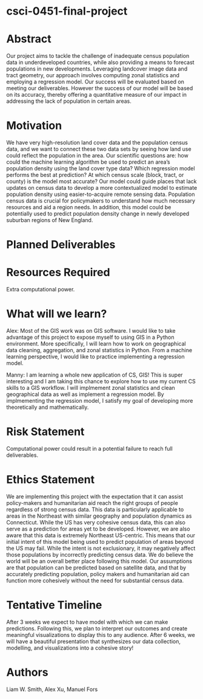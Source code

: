 # csci-0451-final-project

# Abstract
Our project aims to tackle the challenge of inadequate census population data in underdeveloped countries, while also providing a means to forecast populations in new developments. Leveraging landcover image data and tract geometry, our approach involves computing zonal statistics and employing a regression model. Our success will be evaluated based on meeting our deliverables. However the success of our model will be based on its accuracy, thereby offering a quantitative measure of our impact in addressing the lack of population in certain areas.

# Motivation
We have very high-resolution land cover data and the population census data, and we want to connect these two data sets by seeing how land use could reflect the population in the area. Our scientific questions are: how could the machine learning algorithm be used to predict an area’s population density using the land cover type data? Which regression model performs the best at prediction? At which census scale (block, tract, or county) is the model most accurate? Our model could guide places that lack updates on census data to develop a more contextualized model to estimate population density using easier-to-acquire remote sensing data. Population census data is crucial for policymakers to understand how much necessary resources and aid a region needs. In addition, this model could be potentially used to predict population density change in newly developed suburban regions of New England. 

# Planned Deliverables

# Resources Required
Extra computational power.

# What will we learn?
Alex: Most of the GIS work was on GIS software. I would like to take advantage of this project to expose myself to using GIS in a Python environment. More specifically, I will learn how to work on geographical data cleaning, aggregation, and zonal statistics in Python. From a machine learning perspective, I would like to practice implementing a regression model. 

Manny: I am learning a whole new application of CS, GIS! This is super interesting and I am taking this chance to explore how to use my current CS skills to a GIS workflow. I will implmement zonal statistics and clean geographical data as well as implement a regression model. By implmementing the regression model, I satisfy my goal of developing more theoretically and mathematically. 
# Risk Statement
Computational power could result in a potential failure to reach full deliverables. 

# Ethics Statement
We are implementing this project with the expectation that it can assist policy-makers and humanitarian aid reach the right groups of people regardless of strong census data. This data is particularly applicable to areas in the Northeast with similar geography and population dynamics as Connecticut. While the US has very cohesive census data, this can also serve as a prediction for areas yet to be developed. However, we are also aware that this data is extremely Northeast US-centric. This means that our initial intent of this model being used to predict population of areas beyond the US may fail. While the intent is not exclusionary, it may negatively affect those populations by incorrectly predicting census data. 
We do believe the world will be an overall better place following this model. Our assumptions are that population can be predicted based on satellite data, and that by accurately predicting population, policy makers and humanitarian aid can function more cohesively without the need for substantial census data.

# Tentative Timeline
After 3 weeks we expect to have model with which we can make predictions. Following this, we plan to interpret our outcomes and create meaningful visualizations to display this to any audience. After 6 weeks, we will have a beautiful presentation that synthesizes our data collection, modelling, and visualizations into a cohesive story!

# Authors 
Liam W. Smith, Alex Xu, Manuel Fors

